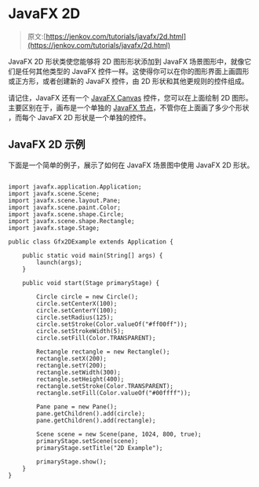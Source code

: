 # JavaFX 2D

> 原文:[https://jenkov.com/tutorials/javafx/2d.html](https://jenkov.com/tutorials/javafx/2d.html)

JavaFX 2D 形状类使您能够将 2D 图形形状添加到 JavaFX 场景图形中，就像它们是任何其他类型的 JavaFX 控件一样。这使得你可以在你的图形界面上画圆形或正方形，或者创建新的 JavaFX 控件，由 2D 形状和其他更规则的控件组成。

请记住，JavaFX 还有一个 [JavaFX Canvas](canvas.html) 控件，您可以在上面绘制 2D 图形。主要区别在于，画布是一个单独的 [JavaFX 节点](node.html)，不管你在上面画了多少个形状 ，而每个 JavaFX 2D 形状是一个单独的控件。

## JavaFX 2D 示例

下面是一个简单的例子，展示了如何在 JavaFX 场景图中使用 JavaFX 2D 形状。

```

import javafx.application.Application;
import javafx.scene.Scene;
import javafx.scene.layout.Pane;
import javafx.scene.paint.Color;
import javafx.scene.shape.Circle;
import javafx.scene.shape.Rectangle;
import javafx.stage.Stage;

public class Gfx2DExample extends Application {

    public static void main(String[] args) {
        launch(args);
    }

    public void start(Stage primaryStage) {

        Circle circle = new Circle();
        circle.setCenterX(100);
        circle.setCenterY(100);
        circle.setRadius(125);
        circle.setStroke(Color.valueOf("#ff00ff"));
        circle.setStrokeWidth(5);
        circle.setFill(Color.TRANSPARENT);

        Rectangle rectangle = new Rectangle();
        rectangle.setX(200);
        rectangle.setY(200);
        rectangle.setWidth(300);
        rectangle.setHeight(400);
        rectangle.setStroke(Color.TRANSPARENT);
        rectangle.setFill(Color.valueOf("#00ffff"));

        Pane pane = new Pane();
        pane.getChildren().add(circle);
        pane.getChildren().add(rectangle);

        Scene scene = new Scene(pane, 1024, 800, true);
        primaryStage.setScene(scene);
        primaryStage.setTitle("2D Example");

        primaryStage.show();
    }
}

```
